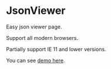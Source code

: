 # JsonViewer
Easy json viewer page.

Support all modern browsers.

Partially support IE 11 and lower versions.

You can see [demo here](https://nismaxim82.github.io/JsonViewer/jsonViewer.html).